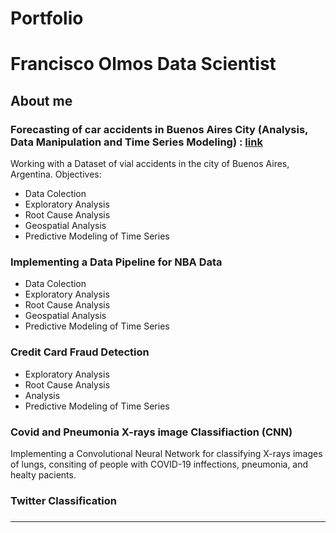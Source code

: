 # Portfolio 
# Francisco Olmos Data Scientist

## About me 


### Forecasting of car accidents in Buenos Aires City (Analysis, Data Manipulation and Time Series Modeling) : [link](https://github.com/N34R20/Ciencia-de-Datos-DH/tree/main/TP-4)

Working with a Dataset of vial accidents in the city of Buenos Aires, Argentina. 
Objectives: 

- Data Colection
- Exploratory Analysis 
- Root Cause Analysis
- Geospatial Analysis
- Predictive Modeling of Time Series

### Implementing a Data Pipeline for NBA Data

- Data Colection
- Exploratory Analysis 
- Root Cause Analysis
- Geospatial Analysis
- Predictive Modeling of Time Series


### Credit Card Fraud Detection

- Exploratory Analysis 
- Root Cause Analysis
-  Analysis
- Predictive Modeling of Time Series


### Covid and Pneumonia X-rays image Classifiaction (CNN)

Implementing a Convolutional Neural Network for classifying X-rays images of lungs, consiting of people with COVID-19 inffections, pneumonia, and healty pacients. 


### Twitter Classification


### 
-----------------------
